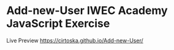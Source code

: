 # Add-new-User IWEC Academy JavaScript Exercise
Live Preview https://cirtoska.github.io/Add-new-User/
